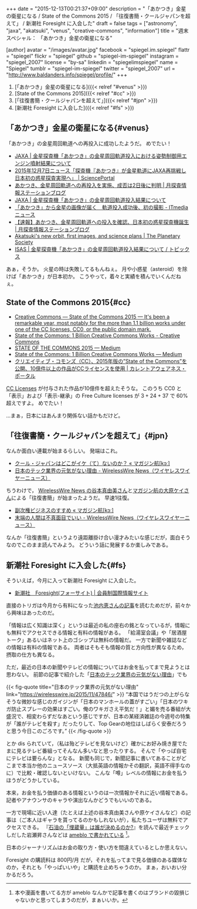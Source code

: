 +++
date = "2015-12-13T00:21:37+09:00"
description = "「あかつき」金星の衛星になる / State of the Commons 2015 / 「往復書簡・クールジャパンを超えて」 / 新潮社 Foresight に入会した"
draft = false
tags = ["astronomy", "jaxa", "akatsuki", "venus", "creative-commons", "information"]
title = "週末スペシャル： 「あかつき」金星の衛星になる"

[author]
  avatar = "/images/avatar.jpg"
  facebook = "spiegel.im.spiegel"
  flattr = "spiegel"
  flickr = "spiegel"
  github = "spiegel-im-spiegel"
  instagram = "spiegel_2007"
  license = "by-sa"
  linkedin = "spiegelimspiegel"
  name = "Spiegel"
  tumblr = "spiegel-im-spiegel"
  twitter = "spiegel_2007"
  url = "http://www.baldanders.info/spiegel/profile/"
+++

1. [「あかつき」金星の衛星になる]({{< relref "#venus" >}})
1. [State of the Commons 2015]({{< relref "#cc" >}})
1. [「往復書簡・クールジャパンを超えて」]({{< relref "#jpn" >}})
1. [新潮社 Foresight に入会した]({{< relref "#fs" >}})

## 「あかつき」金星の衛星になる{#venus}

「あかつき」の金星周回軌道への再投入に成功したようだ。
めでたい！

- [JAXA | 金星探査機「あかつき」の金星周回軌道投入における姿勢制御用エンジン噴射結果について](http://www.jaxa.jp/press/2015/12/20151207_akatsuki_j.html)
- [2015年12月7日ニュース「探査機『あかつき』が金星軌道にJAXA再挑戦し日本初の惑星探査実現へ」 | SciencePortal](http://scienceportal.jst.go.jp/news/newsflash_review/newsflash/2015/12/20151207_02.html)
- [あかつき、金星周回軌道への再投入を実施、成否は2日後に判明 | 月探査情報ステーションブログ](http://moonstation.jp/ja/blog/archives/1941)
- [JAXA | 金星探査機「あかつき」の金星周回軌道投入結果について](http://www.jaxa.jp/press/2015/12/20151209_akatsuki_j.html)
- [「あかつき」から金星の画像が届く　軌道投入成功後、初の撮影 - ITmedia ニュース](http://www.itmedia.co.jp/news/articles/1512/09/news132.html)
- [【速報】あかつき、金星周回軌道への投入を確認、日本初の惑星探査機誕生 | 月探査情報ステーションブログ](http://moonstation.jp/ja/blog/archives/1946)
- [Akatsuki's new orbit, first images, and science plans | The Planetary Society](http://www.planetary.org/blogs/emily-lakdawalla/2015/12091630-akatsukis-new-orbit-first.html)
- [ISAS | 金星探査機「あかつき」の金星周回軌道投入結果について / トピックス](http://www.isas.ac.jp/j/topics/topics/2015/1209.shtml)

あぁ，そうか。
火星の時は失敗してるもんねぇ。
月や小惑星（asteroid）を除けば「あかつき」が日本初か。
こうやって，着々と実績を積んでいくんだねぇ。

## State of the Commons 2015{#cc}

- [Creative Commons — State of the Commons 2015 — It's been a remarkable year, most notably for the more than 1.1 billion works under one of the CC licenses, CC0, or the public domain mark.](https://stateof.creativecommons.org/2015/)
- [State of the Commons: 1 Billion Creative Commons Works - Creative Commons](http://creativecommons.org/weblog/2015/12/08/46651)
- [STATE OF THE COMMONS 2015 — Medium](https://medium.com/@creativecommons/state-of-the-commons-2015-86016ee719c4#.d8hq9r28k)
- [State of the Commons: 1 Billion Creative Commons Works — Medium](https://medium.com/@creativecommons/state-of-the-commons-1-billion-creative-commons-works-82a08592e6dd#.yl7oaj7v9)
- [クリエイティブ・コモンズ（CC）、2015年版の”State of the Commons”を公開、10億件以上の作品がCCライセンスを使用 | カレントアウェアネス・ポータル](http://current.ndl.go.jp/node/30172)

[CC Licenses] が付与された作品が10億件を超えたそうな。
このうち CC0 と「表示」および「表示-継承」の Free Culture licenses が $3 + 24 + 37$ で $60\%$ 超えですよ。
めでたい！

...まぁ，日本にはあんまり関係ない話かもだけど。

[CC Licenses]: http://creativecommons.org/licenses/ "ライセンスについて - Creative Commons"

## 「往復書簡・クールジャパンを超えて」{#jpn}

なんか面白い連載が始まるらしい。
発端はこれ。

- [クール・ジャパンはどこがイケ（て）ないのか？ « マガジン航[kɔː]](http://magazine-k.jp/2015/11/16/beyond-cool-japan/)
- [日本のテック業界の元気がない理由 - WirelessWire News（ワイヤレスワイヤーニュース）](https://wirelesswire.jp/2015/11/47846/)

ちうわけで， [WirelessWire News の谷本真由美さん](https://wirelesswire.jp/author/mayumi_tanimoto/)と[マガジン航の大原ケイさん](http://magazine-k.jp/author/ohara-kay/)による「往復書簡」が始まったようだ。
早速1往復。

- [副次権ビジネスのすすめ « マガジン航[kɔː]](http://magazine-k.jp/2015/12/07/beyond-cool-japan-01/)
- [末端の人間は不真面目でいい - WirelessWire News（ワイヤレスワイヤーニュース）](https://wirelesswire.jp/2015/12/48658/)

なんか「往復書簡」というより遠距離掛け合い漫才みたいな感じだが，面白そうなのでこのまま読んでみよう。
どういう話に発展するか楽しみである。

## 新潮社 Foresight に入会した{#fs}

そういえば，今月に入って新潮社 Foresight に入会した。

- [新潮社　Foresight(フォーサイト) | 会員制国際情報サイト](http://www.fsight.jp/)

直接のトリガは今月から有料になった[池内恵さんの記事](http://www.fsight.jp/category/ikeuchinews)を読むためだが，前々から興味はあったのだ。

「情報は広く知識は深く」というは最近の私の座右の銘となっているが，情報にも無料でアクセスできる情報と有料の情報がある。
「給湯室会議」や「居酒屋トーク」あるいはネット上のゴシップは無料の情報だ。
一方で新聞や雑誌などの情報は有料の情報である。
両者はそもそも情報の質と方向性が異なるため，摂取の仕方も異なる。

ただ，最近の日本の新聞やテレビの情報についてはお金を払ってまで見ようとは思わない。
前節の記事で紹介した「[日本のテック業界の元気がない理由](https://wirelesswire.jp/2015/11/47846/)」でも

{{< fig-quote title="日本のテック業界の元気がない理由" link="https://wirelesswire.jp/2015/11/47846/" >}}
<q>本国ではうだつの上がらなそうな微妙な感じのガイジンが「日本のマンホールの蓋がすごい」「日本のワキガ防止スプレーの効果はすごい。俺のワキガさえ平気だ！」と媚を売る番組が大盛況で、相変わらずだなあという感じですが、日本の某経済雑誌の今週号の特集が「誰がテレビを殺す」だったりして、Top Gearの地位はしばらく安泰だろうと思う今日このごろです。</q>
{{< /fig-quote >}}

とか dis られていて，（私は殆どテレビを見ないけど）確かにお好み焼き屋でたまに見るテレビ番組ってそんなん多いなと思ったりする。
そんで「やっぱ自宅にテレビは要らんな」となる。
新聞も同じで，新聞記事に書いてあることがどこまで本当か他のニュースソース（大抵英語の情報かその翻訳，英語不得手なのに）で比較・確認しないといけない。
こんな「噂」レベルの情報にお金を払うほうがどうかしている。

本来，お金を払う価値のある情報というのは一次情報かそれに近い情報である。
記者やアナウンサのキャラや演出なんかどうでもいいのである。

一方で現場に近い人達（たとえば上述の谷本真由美さんや原ケイさんなど）の記事は（ご本人はギャラを貰ってるのかもしれないが），私たちユーザは無料でアクセスできる。
『[石油の「埋蔵量」は誰が決めるのか?](http://www.amazon.co.jp/exec/obidos/ASIN/B00OT5IZR2/baldandersinf-22/)』を読んで最近チェックしだした岩瀬昇さんなどは [ameblo で書かれている](http://ameblo.jp/nobbypapa/) [^ambl]。

[^ambl]: 本や漫画を書いてる方が ameblo なんかで記事を書くのはブランドの毀損じゃないかと思ってしまうのだが，まぁいいか。

日本のジャーナリズムはお金の取り方・使い方を間違えているとしか思えない。

Foresight の購読料は 800円/月 だが，それを払ってまで見る価値のある媒体なのか，それとも「やっぱいいや」と購読を止めちゃうのか。
まぁ，おいおい分かるだろう。
